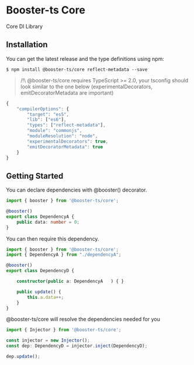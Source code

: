 # Booster-ts Core

Core DI Library

## Installation

You can get the latest release and the type definitions using npm:

```
$ npm install @booster-ts/core reflect-metadata --save
```

> /!\\ @booster-ts/core requires TypeScript >= 2.0, your tsconfig should look similar to the one below (experimentalDecorators, emitDecoratorMetadata are important)
```js
{
    "compilerOptions": {
        "target": "es5",
        "lib": ["es6"],
        "types": ["reflect-metadata"],
        "module": "commonjs",
        "moduleResolution": "node",
        "experimentalDecorators": true,
        "emitDecoratorMetadata": true
    }
}
```

## Getting Started

You can declare dependencies with @booster() decorator.

```ts
import { booster } from '@booster-ts/core';

@booster()
export class DependencyA {
    public data: number = 0;
}
```

You can then require this dependency.

```ts
import { booster } from '@booster-ts/core';
import { DependencyA } from "./dependencyA";

@booster()
export class DependencyD {

    constructor(public a: DependencyA   ) { }

    public update() {
        this.a.data++;
    }
}
```

@booster-ts/core will resolve the dependencies needed for you

```ts
import { Injector } from '@booster-ts/core';

const injector = new Injector();
const dep: DependencyD = injector.inject(DependencyD);

dep.update();
```

